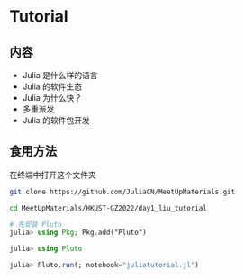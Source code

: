 # Tutorial

## 内容
* Julia 是什么样的语言
* Julia 的软件生态
* Julia 为什么快？
* 多重派发
* Julia 的软件包开发

## 食用方法
在终端中打开这个文件夹
```bash
git clone https://github.com/JuliaCN/MeetUpMaterials.git

cd MeetUpMaterials/HKUST-GZ2022/day1_liu_tutorial
```

```julia
# 先安装 Pluto
julia> using Pkg; Pkg.add("Pluto")

julia> using Pluto

julia> Pluto.run(; notebook="juliatutorial.jl")
```
